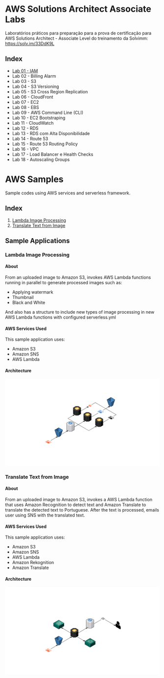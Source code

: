 # AWS Solutions Architect Associate Labs

Laboratórios práticos para preparação para a prova de certificação para AWS Solutions Architect - Associate Level do treinamento da Solvimm: https://solv.im/33DdK9L


## Index

- [Lab 01 - IAM](https://github.com/solvimm/aws-solutions-architect-associate-labs/tree/master/lab%2001%20-%20IAM)
- Lab 02 - Billing Alarm
- Lab 03 - S3
- Lab 04 - S3 Versioning
- Lab 05 - S3 Cross Region Replication
- Lab 06 - CloudFront
- Lab 07 - EC2
- Lab 08 - EBS
- Lab 09 - AWS Command Line (CLI)
- Lab 10 - EC2 Bootstraping
- Lab 11 - CloudWatch
- Lab 12 - RDS
- Lab 13 - RDS com Alta Disponibilidade
- Lab 14 - Route 53
- Lab 15 - Route 53 Routing Policy
- Lab 16 - VPC
- Lab 17 - Load Balancer e Health Checks
- Lab 18 - Autoscaling Groups


# AWS Samples
Sample codes using AWS services and serverless framework.

## Index

1. [Lambda Image Processing](#lambda-image-processing) 
2. [Translate Text from Image](#translate-text-from-image)


## Sample Applications

<a name="lambda-image-processing"/>

### Lambda Image Processing

#### About
From an uploaded image to Amazon S3, invokes AWS Lambda functions running in parallel to generate processed images such as:

- Applying watermark
- Thumbnail
- Black and White

And also has a structure to include new types of image processing in new AWS Lambda functions with configured serverless.yml

#### AWS Services Used
This sample application uses:

- Amazon S3
- Amazon SNS
- AWS Lambda

#### Architecture

![Lambda Image Processing Architecture](https://github.com/filipebarretto/aws-samples/blob/master/architecture-diagrams/lambda-image-processing-achitecture.png?raw=true)


<a name="translate-text-from-image"/>

### Translate Text from Image

#### About
From an uploaded image to Amazon S3, invokes a AWS Lambda function that uses Amazon Recognition to detect text and Amazon Translate to translate the detected text to Portuguese. After the text is processed, emails user using SNS with the translated text.


#### AWS Services Used
This sample application uses:

- Amazon S3
- Amazon SNS
- AWS Lambda
- Amazon Rekognition
- Amazon Translate

#### Architecture

![Lambda Image Processing Architecture](https://github.com/filipebarretto/aws-samples/blob/master/architecture-diagrams/translate-text-from-image-architecture.png?raw=true)